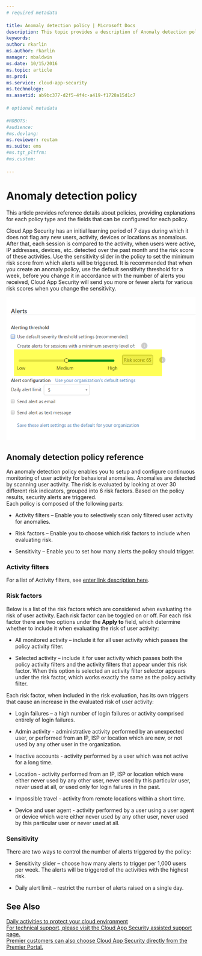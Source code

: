 ```yaml
---
# required metadata

title: Anomaly detection policy | Microsoft Docs
description: This topic provides a description of Anomaly detection policies and provides reference information about the building blocks of an anomaly detection policy.
keywords:
author: rkarlin
ms.author: rkarlin
manager: mbaldwin
ms.date: 10/15/2016
ms.topic: article
ms.prod:
ms.service: cloud-app-security
ms.technology:
ms.assetid: ab9bc377-d2f5-4f4c-a419-f1728a15d1c7

# optional metadata

#ROBOTS:
#audience:
#ms.devlang:
ms.reviewer: reutam
ms.suite: ems
#ms.tgt_pltfrm:
#ms.custom:

---
```


# Anomaly detection policy
This article provides reference details about policies, providing explanations for each policy type and the fields that can be configured for each policy.  
 
Cloud App Security has an initial learning period of 7 days during which it does not flag any new users, activity, devices or locations as anomalous. After that, each session is compared to the activity, when users were active, IP addresses, devices, etc. detected over the past month and the risk score of these activities. 
Use the sensitivity slider in the policy to set the minimum risk score from which alerts will be triggered. It is recommended that when you create an anomaly policy, use the default sensitivity threshold for a week, before you change it in accordance with the number of alerts you received, Cloud App Security will send you more or fewer alerts for various risk scores when you change the sensitivity.
  
![sensitivity slider](./media/sensitivity-slider.png)
## Anomaly detection policy reference  
An anomaly detection policy enables you to setup and configure continuous monitoring of user activity for behavioral anomalies. Anomalies are detected by scanning user activity. The risk is evaluated by looking at over 30 different risk indicators, grouped into 6 risk factors. Based on the policy results, security alerts are triggered.   
Each policy is composed of the following parts:  
  
-   Activity filters – Enable you to selectively scan only filtered user activity for anomalies.  
  
-   Risk factors – Enable you to choose which risk factors to include when evaluating risk.  
  
-   Sensitivity – Enable you to set how many alerts the policy should trigger.  
  
### Activity filters  
For a list of Activity filters, see [enter link description here](activity-filters.md).  
  
### Risk factors  
Below is a list of the risk factors which are considered when evaluating the risk of user activity. Each risk factor can be toggled on or off. For each risk factor there are two options under the **Apply to** field, which determine whether to include it when evaluating the risk of user activity:  
  
-   All monitored activity – include it for all user activity which passes the policy activity filter.  
  
-   Selected activity – include it for user activity which passes both the policy activity filters and the activity filters that appear under this risk factor. When this option is selected an activity filter selector appears under the risk factor, which works exactly the same as the policy activity filter.  
  
Each risk factor, when included in the risk evaluation, has its own triggers that cause an increase in the evaluated risk of user activity:  
  
-   Login failures – a high number of login failures or activity comprised entirely of login failures.  
  
-   Admin activity - administrative activity performed by an unexpected user, or performed from an IP, ISP or location which are new, or not used by any other user in the organization.  
  
-   Inactive accounts - activity performed by a user which was not active for a long time.  
  
-   Location - activity performed from an IP, ISP or location which were either never used by any other user, never used by this particular user, never used at all, or used only for login failures in the past.  
  
-   Impossible travel - activity from remote locations within a short time.  
  
-   Device and user agent - activity performed by a user using a user agent or device which were either never used by any other user, never used by this particular user or never used at all.  
  
### Sensitivity  
There are two ways to control the number of alerts triggered by the policy:  
  
-   Sensitivity slider – choose how many alerts to trigger per 1,000 users per week. The alerts will be triggered of the activities with the highest risk.  
  
-   Daily alert limit – restrict the number of alerts raised on a single day.  
  
## See Also  
[Daily activities to protect your cloud environment](daily-activities-to-protect-your-cloud-environment.md)   
[For technical support, please visit the Cloud App Security assisted support page.](http://support.microsoft.com/oas/default.aspx?prid=16031)   
[Premier customers can also choose Cloud App Security directly from the Premier Portal.](https://premier.microsoft.com/)  
  
  